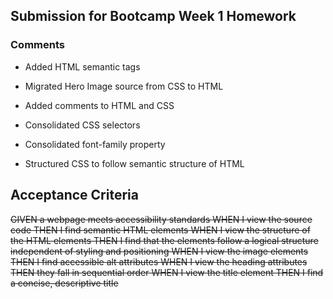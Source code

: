 ## Submission for Bootcamp Week 1 Homework

### Comments

* Added HTML semantic tags

* Migrated Hero Image source from CSS to HTML

* Added comments to HTML and CSS

* Consolidated CSS selectors

* Consolidated font-family property

* Structured CSS to follow semantic structure of HTML

## Acceptance Criteria


~~GIVEN a webpage meets accessibility standards
WHEN I view the source code
THEN I find semantic HTML elements
WHEN I view the structure of the HTML elements
THEN I find that the elements follow a logical structure independent of styling and positioning
WHEN I view the image elements
THEN I find accessible alt attributes
WHEN I view the heading attributes
THEN they fall in sequential order
WHEN I view the title element
THEN I find a concise, descriptive title~~

